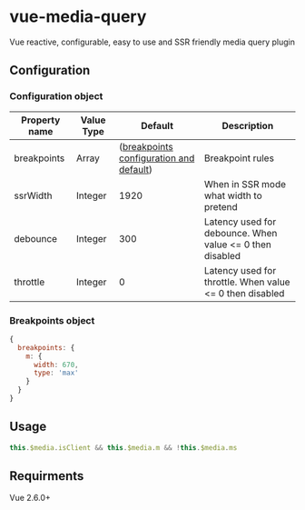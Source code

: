 # vue-media-query
Vue reactive, configurable, easy to use and SSR friendly media query plugin

## Configuration

### Configuration object
| Property name  | Value Type | Default | Description |
| ------------- | ------------- | ------------- | ------------- |
| breakpoints  | Array | ([breakpoints configuration and default](#breakpoints-object)) | Breakpoint rules |
| ssrWidth  | Integer | 1920 | When in SSR mode what width to pretend |
| debounce  | Integer | 300 | Latency used for debounce. When value <= 0 then disabled |
| throttle  | Integer | 0 | Latency used for throttle. When value <= 0 then disabled |

### Breakpoints object
```javascript
{
  breakpoints: {
    m: {
      width: 670,
      type: 'max'
    }
  }
}
```

## Usage
```javascript
this.$media.isClient && this.$media.m && !this.$media.ms
```

## Requirments
Vue 2.6.0+
